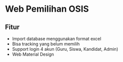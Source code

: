 # Web Pemilihan OSIS

## Fitur
- Import database menggunakan format excel
- Bisa tracking yang belum memilih
- Support login 4 akun (Guru, Siswa, Kandidat, Admin)
- Web Material Design

